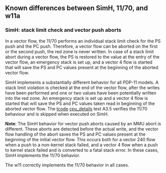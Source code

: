 ## Known differences between SimH, 11/70, and w11a

### SimH: stack limit check and vector push aborts

In a vector flow, the 11/70 performs an individual stack limit check for the
PS push and the PC push. Therefore, a vector flow can be aborted on the first
or the second push, the red zone is never written.
In case of a stack limit abort during a vector flow, the PS is restored to
the value at the entry of the vector flow, an emergency stack is set up,
and a vector 4 flow is started that will save the PS and PC values present
at the beginning of the aborted vector flow.

SimH implements a substantially different behavior for all PDP-11 models.
A stack limit violation is checked at the end of the vector flow, after the
writes have been performed and one or two values have been potentially written
into the red zone. An emergency stack is set up and a vector 4 flow is started
that will save the PS and PC values taken read in beginning of the aborted
vector flow.
The [tcode](../tools/tcode/README.md)
[cpu_details](../tools/tcode/cpu_details.mac) test A3.5 verifies the 11/70
behaviour and is skipped when executed on SimH.

**Note**: The SimH behavior for vector push aborts caused by an MMU abort is
different. These aborts are detected before the actual write, and the vector
flow handling of the abort saves the PS and PC values present at the beginning
of the initial vector flow. This occurs both for a vector 240 flow when a push
to a non-kernel stack failed, and a vector 4 flow when a push to kernel stack
failed and is converted to a fatal stack error. In these cases, SimH
implements the 11/70 behavior.

The w11 correctly implements the 11/70 behavior in all cases.
